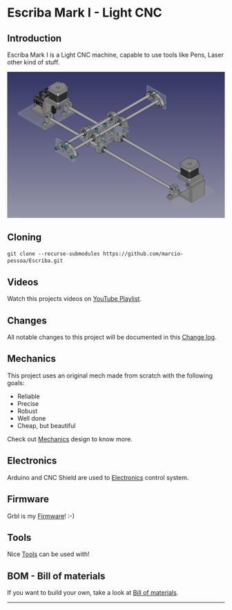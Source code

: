 # Escriba Mark I - Light CNC

## Introduction

Escriba Mark I is a Light CNC machine, capable to use tools like Pens, Laser other kind of stuff.

![Escriba](Documents/Pictures/escriba.png)

<!---
The bidimentional work area:
- Width: ??? mm
- Height: ??? mm
--->

## Cloning
```
git clone --recurse-submodules https://github.com/marcio-pessoa/Escriba.git
```

## Videos
Watch this projects videos on [YouTube Playlist].

## Changes
All notable changes to this project will be documented in this [Change log](CHANGELOG.md).

## Mechanics
This project uses an original mech made from scratch with the following goals:
- Reliable
- Precise
- Robust
- Well done
- Cheap, but beautiful

Check out [Mechanics](Mechanics/README.md) design to know more.

## Electronics
Arduino and CNC Shield are used to [Electronics](Electronics/README.md) control system.

## Firmware
Grbl is my [Firmware](Firmware/README.md)! :-)

## Tools
Nice [Tools](Tools/README.md) can be used with!

## BOM - Bill of materials
If you want to build your own, take a look at [Bill of materials](BOM.md).

---
[YouTube Playlist]: https://www.youtube.com/watch?v=fAPBSzcztSE&list=PLs1JZHyVhlZUeYavBQfkzo5e3CdledMW0
